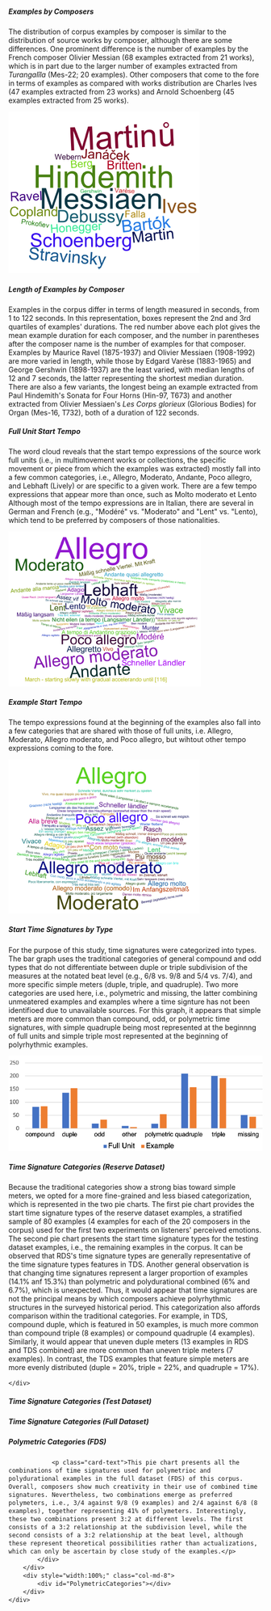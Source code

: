 
<script>
// vim: ts=3:nowrap
</script>

<div class="card mb-3">
	<div class="row g-0">
		<div class="col-md-6">
			<div class="card-body">
				<h5 class="category mb-2 card-title">Examples by Composers</h5>
				<p class="card-text">The distribution of corpus examples by composer is similar to the distribution of source works by composer, although there are some differences. One prominent difference is the number of examples by the French composer Olivier Messian (68 examples extracted from 21 works), which is in part due to the larger number of examples extracted from <i>Turangalîla</i> (Mes-22; 20 examples). Other composers that come to the fore in terms of examples as compared with works distribution are Charles Ives (47 examples extracted from 23 works) and Arnold Schoenberg (45 examples extracted from 25 works).</p>
			</div>
		</div>
		<div class="col-md-6">
			<!-- <div id="ExamplesByComposers"></div> -->
			<img src="Examples_by_Composers_cloud.png" class="img-fluid rounded-start" alt="Examples by Composers">
		</div>
	</div>
</div>

<div class="card mb-3">
	<div class="row g-0">
		<div class="col-md-8">
			<!-- img src="Length_of_Examples_by_Composer_graph.png" class="img-fluid rounded-start" alt="Length of Examples by Composer" -->
			<div id="LengthOfExamplesByComposer"></div>
		</div>
		<div class="col-md-4">
			<div class="card-body">
				<h5 class="category mb-2 card-title">Length of Examples by Composer</h5>
				<p class="card-text">Examples in the corpus differ in terms of length measured in seconds, from 1 to 122 seconds. In this representation, boxes represent the 2nd and 3rd quartiles of examples' durations.  The red number above each plot gives the mean example duration for each composer, and the number in parentheses after the composer name is the number of examples for that composer. Examples by Maurice Ravel (1875-1937) and Olivier Messiaen (1908-1992) are more varied in length, while those by Edgard Varèse (1883-1965) and George Gershwin (1898-1937) are the least varied, with median lengths of 12 and 7 seconds, the latter representing the shortest median duration. There are also a few variants, the longest being an example extracted from Paul Hindemith's Sonata for Four Horns (Hin-97, T673) and another extracted from Olivier Messiaen's <i>Les Corps glorieux</i> (Glorious Bodies) for Organ (Mes-16, T732), both of a duration of 122 seconds.</p>
			</div>
		</div>
	</div>
</div>

<div class="card mb-3">
	<div class="row g-0">
		<div class="col-md-6">
			<div class="card-body">
				<h5 class="category mb-2 card-title">Full Unit Start Tempo</h5>
				<p class="card-text">The word cloud reveals that the start tempo expressions of the source work full units (i.e., in multimovement works or collections, the specific movement or piece from which the examples was extracted) mostly fall into a few common categories, i.e., Allegro, Moderato, Andante, Poco allegro, and Lebhaft (Lively) or are specific to a given work. There are a few tempo expressions that appear more than once, such as Molto moderato et Lento Although most of the tempo expressions are in Italian, there are several in German and French (e.g., "Modéré" vs. "Moderato" and "Lent" vs. "Lento), which tend to be preferred by composers of those nationalities.</p>
			</div>
		</div>
		<div class="col-md-6">
			<img src="Full_Unit_Start_Tempo_cloud.png" class="img-fluid rounded-start" alt="Full Unit Start Tempo">
		</div>
	</div>
</div>

<div class="card mb-3">
	<div class="row g-0">
		<div class="col-md-6">
			<div class="card-body">
				<h5 class="category mb-2 card-title">Example Start Tempo</h5>
				<p class="card-text">The tempo expressions found at the beginning of the examples also fall into a few categories that are shared with those of full units, i.e. Allegro, Moderato, Allegro moderato, and Poco allegro, but wihtout other tempo expressions coming to the fore.</p>
			</div>
		</div>
		<div class="col-md-6">
			<img src="Example_Start_Tempo_cloud.png" class="img-fluid rounded-start" alt="Example Start Tempo">
		</div>
	</div>
</div>

<div class="card mb-3">
	<div class="row g-0">
		<div class="col-md-6">
			<div class="card-body">
				<h5 class="category mb-2 card-title">Start Time Signatures by Type</h5>
				<p class="card-text">For the purpose of this study, time signatures were categorized into types. The bar graph uses the traditional categories of general compound and odd types that do not differentiate between duple or triple subdivision of the measures at the notated beat level (e.g., 6/8 vs. 9/8 and 5/4 vs. 7/4), and  more specific simple meters (duple, triple, and quadruple). Two more categories are used here, i.e., polymetric and missing, the latter combining unmeatered examples and examples where a time signture has not been identifioed due to unavailable sources. For this graph, it appears that simple meters are more common than compound, odd, or polymetric time signatures, with simple quadruple being most represented at the beginnng of full units and simple triple most represented at the beginning of polyrhythmic examples.</p>
			</div>
		</div>
		<div class="col-md-6">
			<img src="Start_Time_Signatures_by_Type_graph.png" class="img-fluid rounded-start" alt="Start Time Signatures by Type">
		</div>
	</div>
</div>

<div class="card mb-3">
	<div class="row g-0">
		<div class="col-md-8">
			<div class="card-body">
				<h5 class="category mb-2 card-title">Time Signature Categories (Reserve Dataset)</h5>
				<p class="card-text">Because the traditional categories show a strong bias toward simple meters, we opted for a more fine-grained and less biased categorization, which is represented in the two pie charts. The first pie chart provides the start time signature types of the reserve dataset examples, a stratified sample of 80 examples (4 examples for each of the 20 composers in the corpus) used for the first two experiments on listeners' perceived emotions. The second pie chart presents the start time signature types for the testing dataset examples, i.e., the remaining examples in the corpus. It can be observed that RDS's time signature types are generally representative of the time signature types features in TDS. Another general observation is that changing time signatures represent a larger proportion of examples (14.1% anf 15.3%) than polymetric and polydurational combined (6% and 6.7%), which is unexpected. Thus, it would appear that time signatures are not the principal means by which composers achieve polyrhythmic structures in the surveyed historical period. This categorization also affords comparison within the traditional categories. For example, in TDS, compound duple, which is featured in 50 examples, is much more common than compound triple (8 examples) or compound quadruple (4 examples). Similarly, it would appear that uneven duple meters (13 examples in RDS and TDS combined) are more common than uneven triple meters (7 examples). In contrast, the TDS examples that feature simple meters are more evenly distributed (duple = 20%, triple = 22%, and quadruple = 17%).</p>
			</div>
		</div>
		<div style="width:100%;" class="col-md-8">
			<!-- img src="Time_Signatures_Frequency_graph_RDS.png" class="img-fluid rounded-start" alt="Time Signatures Frequency (RDS)" -->
			<div id="ExampleStartTsigTypeRds"></div>
		</div>

	</div>
</div>

<div class="card mb-3">
	<div class="row g-0">
		<div class="col-md-8">
			<div class="card-body">
				<h5 class="category mb-2 card-title">Time Signature Categories (Test Dataset)</h5>
			</div>
		</div>
		<div style="width:100%;" class="col-md-8">
			<!-- img src="Time_Signatures_Frequency_graph_TDS.png" class="img-fluid rounded-start" alt="Time Signatures Frequency (TDS)" -->
			<div id="ExampleStartTsigTypeTds"></div>
		</div>
	</div>
</div>

<div class="card mb-3">
	<div class="row g-0">
		<div class="col-md-8">
			<div class="card-body">
				<h5 class="category mb-2 card-title">Time Signature Categories (Full Dataset)</h5>
			</div>
		</div>
		<div style="width:100%;" class="col-md-8">
			<div id="ExampleStartTsigTypeFds"></div>
		</div>
	</div>
</div>

<div class="card mb-3">
	<div class="row g-0">
		<div class="col-md-8">
			<div class="card-body">
				<h5 class="category mb-2 card-title">Polymetric Categories (FDS)</h5>
				
				<p class="card-text">This pie chart presents all the combinations of time signatures used for polymetrioc and polydurational examples in the full dataset (FDS) of this corpus. Overall, composers show much creativity in their use of combined time signatures. Nevertheless, two combinations emerge as preferred polymeters, i.e., 3/4 against 9/8 (9 examples) and 2/4 against 6/8 (8 examples), together representing 41% of polymeters. Interestingly, these two combinations present 3:2 at different levels. The first consists of a 3:2 relationship at the subdivision level, while the second consists of a 3:2 relationship at the beat level, although these represent theoretical possibilities rather than actualizations, which can only be ascertain by close study of the examples.</p>
			</div>
		</div>
		<div style="width:100%;" class="col-md-8">
			<div id="PolymetricCategories"></div>
		</div>
	</div>
</div>




<!-- Old visualizations of polymeter/polyduration:

<div class="card mb-3">
	<div class="row g-0">
		<div class="col-md-4">
			<img src="Polymetric_Time_Signatures_RDS-2_chart.png" class="img-fluid rounded-start" alt="Polymetric Time Signatures (RDS)">
		</div>
		<div class="col-md-8">
			<div class="card-body">
				<h5 class="category mb-2 card-title">Polymetric Time Signatures (RDS)</h5>
				<p class="card-text">Description goes here</p>
			</div>
		</div>
	</div>
</div>

<div class="card mb-3">
	<div class="row g-0">
		<div class="col-md-4">
			<img src="Polymetric_Time_Signatures_TDS-16_chart.png" class="img-fluid rounded-start" alt="Polymetric Time Signatures (TDS)">
		</div>
		<div class="col-md-8">
			<div class="card-body">
				<h5 class="category mb-2 card-title">Polymetric Time Signatures (TDS)</h5>
				<p class="card-text">Description goes here</p>
			</div>
		</div>
	</div>
</div>

-->


